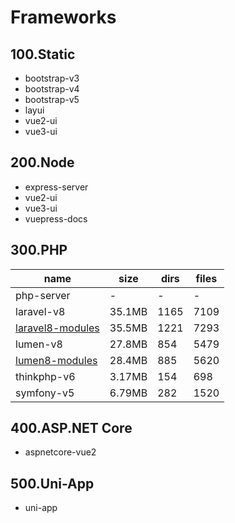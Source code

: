 # Frameworks

## 100.Static

- bootstrap-v3
- bootstrap-v4
- bootstrap-v5
- layui
- vue2-ui
- vue3-ui

## 200.Node

- express-server
- vue2-ui
- vue3-ui
- vuepress-docs

## 300.PHP

|name|size|dirs|files|
|-|-|-|-|
|php-server|-|-|-|
|laravel-v8|35.1MB|1165|7109|
|[laravel8-modules](./laravel8-modules.md)|35.5MB|1221|7293|
|lumen-v8|27.8MB|854|5479|
|[lumen8-modules](./lumen8-modules.md)|28.4MB|885|5620|
|thinkphp-v6|3.17MB|154|698|
|symfony-v5|6.79MB|282|1520|

## 400.ASP.NET Core

- aspnetcore-vue2

## 500.Uni-App

- uni-app
